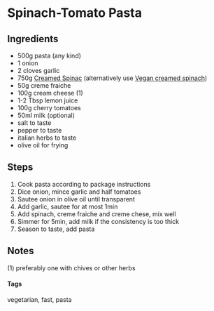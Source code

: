 # Spinach-Tomato Pasta

## Ingredients

* 500g pasta (any kind)
* 1 onion
* 2 cloves garlic
* 750g [Creamed Spinac](CreamedSpinach.html) (alternatively use [Vegan creamed spinach](VeganCreamedSpinach.html))
* 50g creme fraiche
* 100g cream cheese (1)
* 1-2 Tbsp lemon juice
* 100g cherry tomatoes
* 50ml milk (optional)
* salt to taste
* pepper to taste
* italian herbs to taste
* olive oil for frying

## Steps

1. Cook pasta according to package instructions 
2. Dice onion, mince garlic and half tomatoes 
3. Sautee onion in olive oil until transparent
4. Add garlic, sautee for at most 1min
5. Add spinach, creme fraiche and creme chese, mix well
6. Simmer for 5min, add milk if the consistency is too thick
7. Season to taste, add pasta

## Notes

(1) preferably one with chives or other herbs

#### Tags
vegetarian, fast, pasta
